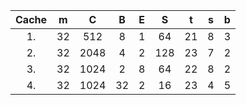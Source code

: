 | Cache |  m   |  C   |  B   |  E   |  S   |  t   |  s   |  b   |
| :---: | :--: | :--: | :--: | :--: | :--: | :--: | :--: | :--: |
|  1.   |  32  | 512  |  8   |  1   |  64  |  21  |  8   |  3   |
|  2.   |  32  | 2048 |  4   |  2   | 128  |  23  |  7   |  2   |
|  3.   |  32  | 1024 |  2   |  8   |  64  |  22  |  8   |  2   |
|  4.   |  32  | 1024 |  32  |  2   |  16  |  23  |  4   |  5   |